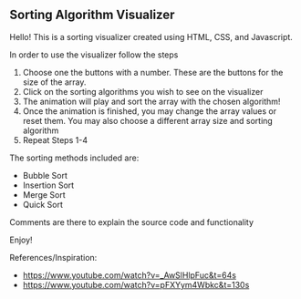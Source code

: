 ## Sorting Algorithm Visualizer 

Hello! This is a sorting visualizer created using HTML, CSS, and Javascript. 

In order to use the visualizer follow the steps

1. Choose one the buttons with a number. These are the buttons for the size of the array.
2. Click on the sorting algorithms you wish to see on the visualizer
3. The animation will play and sort the array with the chosen algorithm!
4. Once the animation is finished, you may change the array values or reset them. You may also choose a different array size and sorting algorithm
5. Repeat Steps 1-4

The sorting methods included are:

- Bubble Sort
- Insertion Sort
- Merge Sort
- Quick Sort

Comments are there to explain the source code and functionality

Enjoy!

References/Inspiration:
- <https://www.youtube.com/watch?v=_AwSlHlpFuc&t=64s>
- <https://www.youtube.com/watch?v=pFXYym4Wbkc&t=130s>


